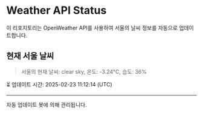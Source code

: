 
# Weather API Status

이 리포지토리는 OpenWeather API를 사용하여 서울의 날씨 정보를 자동으로 업데이트합니다.

## 현재 서울 날씨
> 서울의 현재 날씨: clear sky, 온도: -3.24°C, 습도: 36%

⏳ 업데이트 시간: 2025-02-23 11:12:14 (UTC)

---
자동 업데이트 봇에 의해 관리됩니다.
